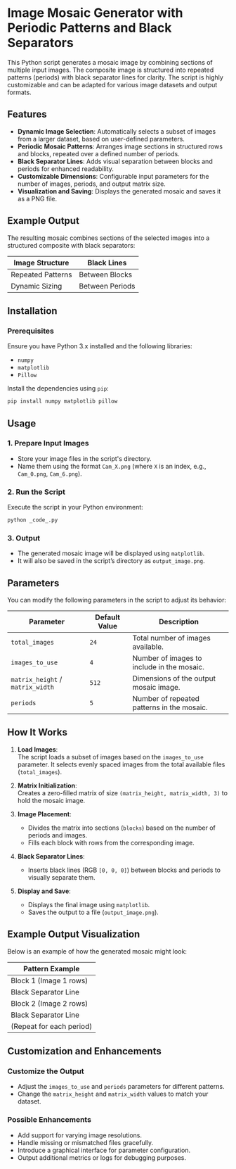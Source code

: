 # **Image Mosaic Generator with Periodic Patterns and Black Separators**  

This Python script generates a mosaic image by combining sections of multiple input images. The composite image is structured into repeated patterns (periods) with black separator lines for clarity. The script is highly customizable and can be adapted for various image datasets and output formats.  

## **Features**  

- **Dynamic Image Selection**: Automatically selects a subset of images from a larger dataset, based on user-defined parameters.  
- **Periodic Mosaic Patterns**: Arranges image sections in structured rows and blocks, repeated over a defined number of periods.  
- **Black Separator Lines**: Adds visual separation between blocks and periods for enhanced readability.  
- **Customizable Dimensions**: Configurable input parameters for the number of images, periods, and output matrix size.  
- **Visualization and Saving**: Displays the generated mosaic and saves it as a PNG file.  


## **Example Output**  

The resulting mosaic combines sections of the selected images into a structured composite with black separators:  

| **Image Structure** | **Black Lines** |  
|----------------------|-----------------|  
| Repeated Patterns    | Between Blocks  |  
| Dynamic Sizing       | Between Periods |  


## **Installation**  

### Prerequisites  
Ensure you have Python 3.x installed and the following libraries:  
- `numpy`  
- `matplotlib`  
- `Pillow`  

Install the dependencies using `pip`:  
```bash  
pip install numpy matplotlib pillow  
```  

## **Usage**  

### 1. Prepare Input Images  
- Store your image files in the script's directory.  
- Name them using the format `Cam_X.png` (where `X` is an index, e.g., `Cam_0.png`, `Cam_6.png`).  

### 2. Run the Script  
Execute the script in your Python environment:  
```bash  
python _code_.py  
```  

### 3. Output  
- The generated mosaic image will be displayed using `matplotlib`.  
- It will also be saved in the script’s directory as `output_image.png`.  


## **Parameters**  

You can modify the following parameters in the script to adjust its behavior:  

| **Parameter**            | **Default Value** | **Description**                              |  
|---------------------------|-------------------|----------------------------------------------|  
| `total_images`           | `24`             | Total number of images available.            |  
| `images_to_use`          | `4`              | Number of images to include in the mosaic.   |  
| `matrix_height` / `matrix_width` | `512`     | Dimensions of the output mosaic image.       |  
| `periods`                | `5`              | Number of repeated patterns in the mosaic.   |  


## **How It Works**  

1. **Load Images**:  
   The script loads a subset of images based on the `images_to_use` parameter. It selects evenly spaced images from the total available files (`total_images`).  

2. **Matrix Initialization**:  
   Creates a zero-filled matrix of size `(matrix_height, matrix_width, 3)` to hold the mosaic image.  

3. **Image Placement**:  
   - Divides the matrix into sections (`blocks`) based on the number of periods and images.  
   - Fills each block with rows from the corresponding image.  

4. **Black Separator Lines**:  
   - Inserts black lines (RGB `[0, 0, 0]`) between blocks and periods to visually separate them.  

5. **Display and Save**:  
   - Displays the final image using `matplotlib`.  
   - Saves the output to a file (`output_image.png`).  


## **Example Output Visualization**  

Below is an example of how the generated mosaic might look:  

| **Pattern Example**         |  
|-----------------------------|  
| Block 1 (Image 1 rows)      |  
| Black Separator Line        |  
| Block 2 (Image 2 rows)      |  
| Black Separator Line        |  
| (Repeat for each period)    |  



## **Customization and Enhancements**  

### Customize the Output  
- Adjust the `images_to_use` and `periods` parameters for different patterns.  
- Change the `matrix_height` and `matrix_width` values to match your dataset.  

### Possible Enhancements  
- Add support for varying image resolutions.  
- Handle missing or mismatched files gracefully.  
- Introduce a graphical interface for parameter configuration.  
- Output additional metrics or logs for debugging purposes.  


